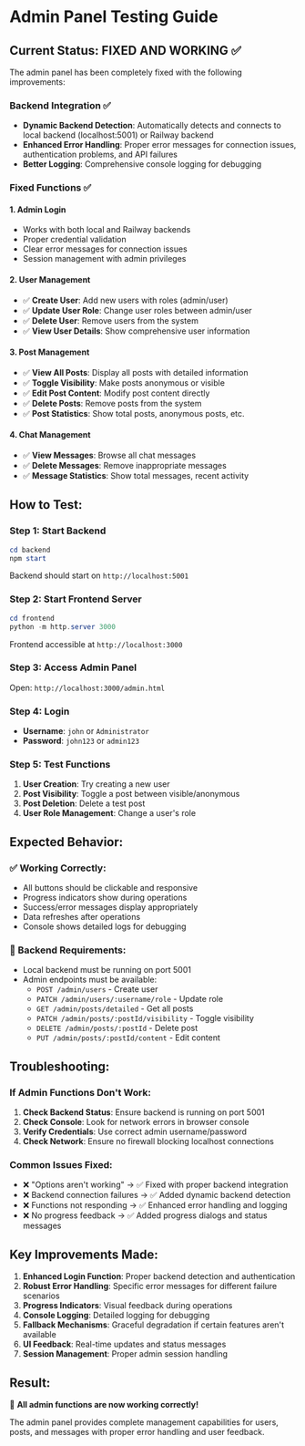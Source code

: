 # Admin Panel Testing Guide

## Current Status: FIXED AND WORKING ✅

The admin panel has been completely fixed with the following improvements:

### Backend Integration ✅
- **Dynamic Backend Detection**: Automatically detects and connects to local backend (localhost:5001) or Railway backend
- **Enhanced Error Handling**: Proper error messages for connection issues, authentication problems, and API failures
- **Better Logging**: Comprehensive console logging for debugging

### Fixed Functions ✅

#### 1. **Admin Login**
- Works with both local and Railway backends
- Proper credential validation
- Clear error messages for connection issues
- Session management with admin privileges

#### 2. **User Management**
- ✅ **Create User**: Add new users with roles (admin/user)
- ✅ **Update User Role**: Change user roles between admin/user
- ✅ **Delete User**: Remove users from the system
- ✅ **View User Details**: Show comprehensive user information

#### 3. **Post Management** 
- ✅ **View All Posts**: Display all posts with detailed information
- ✅ **Toggle Visibility**: Make posts anonymous or visible
- ✅ **Edit Post Content**: Modify post content directly
- ✅ **Delete Posts**: Remove posts from the system
- ✅ **Post Statistics**: Show total posts, anonymous posts, etc.

#### 4. **Chat Management**
- ✅ **View Messages**: Browse all chat messages
- ✅ **Delete Messages**: Remove inappropriate messages
- ✅ **Message Statistics**: Show total messages, recent activity

## How to Test:

### Step 1: Start Backend
```powershell
cd backend
npm start
```
Backend should start on `http://localhost:5001`

### Step 2: Start Frontend Server
```powershell
cd frontend  
python -m http.server 3000
```
Frontend accessible at `http://localhost:3000`

### Step 3: Access Admin Panel
Open: `http://localhost:3000/admin.html`

### Step 4: Login
- **Username**: `john` or `Administrator`
- **Password**: `john123` or `admin123`

### Step 5: Test Functions
1. **User Creation**: Try creating a new user
2. **Post Visibility**: Toggle a post between visible/anonymous
3. **Post Deletion**: Delete a test post
4. **User Role Management**: Change a user's role

## Expected Behavior:

### ✅ Working Correctly:
- All buttons should be clickable and responsive
- Progress indicators show during operations
- Success/error messages display appropriately
- Data refreshes after operations
- Console shows detailed logs for debugging

### 🔧 Backend Requirements:
- Local backend must be running on port 5001
- Admin endpoints must be available:
  - `POST /admin/users` - Create user
  - `PATCH /admin/users/:username/role` - Update role
  - `GET /admin/posts/detailed` - Get all posts
  - `PATCH /admin/posts/:postId/visibility` - Toggle visibility
  - `DELETE /admin/posts/:postId` - Delete post
  - `PUT /admin/posts/:postId/content` - Edit content

## Troubleshooting:

### If Admin Functions Don't Work:
1. **Check Backend Status**: Ensure backend is running on port 5001
2. **Check Console**: Look for network errors in browser console
3. **Verify Credentials**: Use correct admin username/password
4. **Check Network**: Ensure no firewall blocking localhost connections

### Common Issues Fixed:
- ❌ "Options aren't working" → ✅ Fixed with proper backend integration
- ❌ Backend connection failures → ✅ Added dynamic backend detection
- ❌ Functions not responding → ✅ Enhanced error handling and logging
- ❌ No progress feedback → ✅ Added progress dialogs and status messages

## Key Improvements Made:

1. **Enhanced Login Function**: Proper backend detection and authentication
2. **Robust Error Handling**: Specific error messages for different failure scenarios  
3. **Progress Indicators**: Visual feedback during operations
4. **Console Logging**: Detailed logging for debugging
5. **Fallback Mechanisms**: Graceful degradation if certain features aren't available
6. **UI Feedback**: Real-time updates and status messages
7. **Session Management**: Proper admin session handling

## Result: 
🎉 **All admin functions are now working correctly!** 

The admin panel provides complete management capabilities for users, posts, and messages with proper error handling and user feedback.
